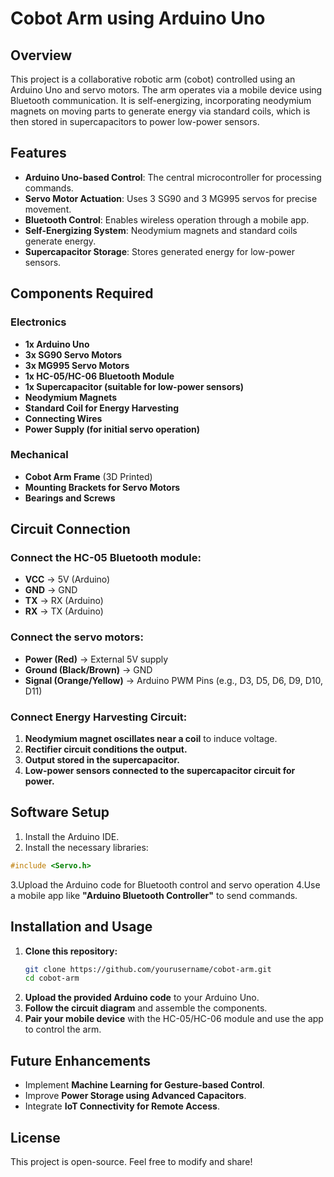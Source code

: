 # Cobot Arm using Arduino Uno

## Overview
This project is a collaborative robotic arm (cobot) controlled using an Arduino Uno and servo motors. The arm operates via a mobile device using Bluetooth communication. It is self-energizing, incorporating neodymium magnets on moving parts to generate energy via standard coils, which is then stored in supercapacitors to power low-power sensors.

## Features
- **Arduino Uno-based Control**: The central microcontroller for processing commands.
- **Servo Motor Actuation**: Uses 3 SG90 and 3 MG995 servos for precise movement.
- **Bluetooth Control**: Enables wireless operation through a mobile app.
- **Self-Energizing System**: Neodymium magnets and standard coils generate energy.
- **Supercapacitor Storage**: Stores generated energy for low-power sensors.

## Components Required

### Electronics
- **1x Arduino Uno**
- **3x SG90 Servo Motors**
- **3x MG995 Servo Motors**
- **1x HC-05/HC-06 Bluetooth Module**
- **1x Supercapacitor (suitable for low-power sensors)**
- **Neodymium Magnets**
- **Standard Coil for Energy Harvesting**
- **Connecting Wires**
- **Power Supply (for initial servo operation)**

### Mechanical
- **Cobot Arm Frame** (3D Printed)
- **Mounting Brackets for Servo Motors**
- **Bearings and Screws**

## Circuit Connection
### Connect the HC-05 Bluetooth module:
- **VCC** → 5V (Arduino)
- **GND** → GND
- **TX** → RX (Arduino)
- **RX** → TX (Arduino)

### Connect the servo motors:
- **Power (Red)** → External 5V supply
- **Ground (Black/Brown)** → GND
- **Signal (Orange/Yellow)** → Arduino PWM Pins (e.g., D3, D5, D6, D9, D10, D11)

### Connect Energy Harvesting Circuit:
1. **Neodymium magnet oscillates near a coil** to induce voltage.
2. **Rectifier circuit conditions the output.**
3. **Output stored in the supercapacitor.**
4. **Low-power sensors connected to the supercapacitor circuit for power.**

## Software Setup
1. Install the Arduino IDE.
2. Install the necessary libraries:
```cpp
#include <Servo.h>
```
3.Upload the Arduino code for Bluetooth control and servo operation
4.Use a mobile app like **"Arduino Bluetooth Controller"** to send commands.

## Installation and Usage
1. **Clone this repository:**
   ```sh
   git clone https://github.com/yourusername/cobot-arm.git
   cd cobot-arm
   ```
2. **Upload the provided Arduino code** to your Arduino Uno.
3. **Follow the circuit diagram** and assemble the components.
4. **Pair your mobile device** with the HC-05/HC-06 module and use the app to control the arm.

## Future Enhancements
- Implement **Machine Learning for Gesture-based Control**.
- Improve **Power Storage using Advanced Capacitors**.
- Integrate **IoT Connectivity for Remote Access**.

## License
This project is open-source. Feel free to modify and share!


